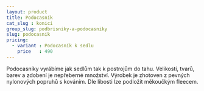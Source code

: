 ```yaml
---
layout: product
title: Podocasník
cat_slug : konici
group_slug: podbrisniky-a-podocasniky
slug: podocasnik
pricing:
  - variant : Podocasník k sedlu
    price   : 490
---
```


Podocasníky vyrábíme jak sedlům tak k postrojům do tahu. Velikostí, tvarů, barev a zdobení je nepřeberné množství.
Výrobek je zhotoven z pevných nylonových popruhů s kováním. Dle libosti lze podložit měkoučkým fleecem.

